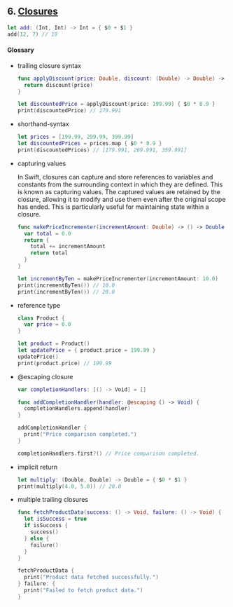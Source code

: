 ## 6. [Closures](https://docs.swift.org/swift-book/LanguageGuide/Closures.html)

   ```swift 
   let add: (Int, Int) -> Int = { $0 + $1 }
   add(12, 7) // 19
   ```
   
     
   #### Glossary
   
  * trailing closure syntax
    ```swift
    func applyDiscount(price: Double, discount: (Double) -> Double) -> Double {
      return discount(price)
    }

    let discountedPrice = applyDiscount(price: 199.99) { $0 * 0.9 }
    print(discountedPrice) // 179.991
    ```

  * shorthand-syntax
    ```swift
    let prices = [199.99, 299.99, 399.99]
    let discountedPrices = prices.map { $0 * 0.9 }
    print(discountedPrices) // [179.991, 269.991, 359.991]
    ```

  * capturing values

    In Swift, closures can capture and store references to variables and constants from the surrounding context in which they are defined. This is known as capturing values. The captured values are retained by the closure, allowing it to modify and use them even after the original scope has ended. This is particularly useful for maintaining state within a closure.

    ```swift
    func makePriceIncrementer(incrementAmount: Double) -> () -> Double {
      var total = 0.0
      return {
        total += incrementAmount
        return total
      }
    }

    let incrementByTen = makePriceIncrementer(incrementAmount: 10.0)
    print(incrementByTen()) // 10.0
    print(incrementByTen()) // 20.0
    ```
  * reference type
    ```swift
    class Product {
      var price = 0.0
    }

    let product = Product()
    let updatePrice = { product.price = 199.99 }
    updatePrice()
    print(product.price) // 199.99
    ```

  * @escaping closure
    ```swift
    var completionHandlers: [() -> Void] = []

    func addCompletionHandler(handler: @escaping () -> Void) {
      completionHandlers.append(handler)
    }

    addCompletionHandler {
      print("Price comparison completed.")
    }

    completionHandlers.first?() // Price comparison completed.
    ```

  * implicit return
    ```swift
    let multiply: (Double, Double) -> Double = { $0 * $1 }
    print(multiply(4.0, 5.0)) // 20.0
    ```

  * multiple trailing closures
    ```swift
    func fetchProductData(success: () -> Void, failure: () -> Void) {
      let isSuccess = true
      if isSuccess {
        success()
      } else {
        failure()
      }
    }

    fetchProductData {
      print("Product data fetched successfully.")
    } failure: {
      print("Failed to fetch product data.")
    }
    ```